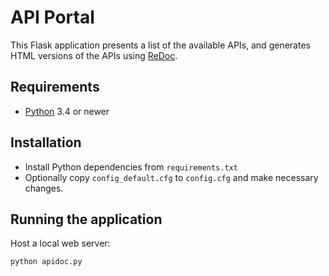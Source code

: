 # API Portal

This Flask application presents a list of the available APIs, and generates HTML versions of the APIs using
[ReDoc](https://github.com/Rebilly/ReDoc).

## Requirements

* [Python](https://www.python.org/) 3.4 or newer


## Installation

* Install Python dependencies from `requirements.txt`
* Optionally copy `config_default.cfg` to `config.cfg` and make necessary changes.

## Running the application

Host a local web server:

`python apidoc.py`
